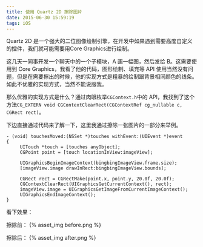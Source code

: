 ```yaml
---
title: 使用 Quartz 2D 擦除图片
date: 2015-06-30 15:59:19
tags: iOS
---
```

Quartz 2D 是一个强大的二位图像绘制引擎，在开发中如果遇到需要高度自定义的控件，我们就可能需要用Core Graphics进行绘制。

这几天一同事开发一个聊天中的一个子模块，A 画一幅图，然后发给 B。这需要使用到 Core Graphics，我看了他的代码，图形绘制、填充等 API 使用当然没有问题，但是在需要擦出的时候，他的实现方式是粗暴的绘制跟背景相同颜色的线条。如此不优雅的实现方式，当然不能说服我。

那么优雅的实现方式是什么？通过肉眼枚举`CGContext.h`中的 API，我找到了这个方法`CG_EXTERN void CGContextClearRect(CGContextRef cg_nullable c, CGRect rect)`。

<!-- more -->

下边直接通过代码来了解一下，这里我通过擦除一张图片的一部分来举例。

~~~objc
- (void) touchesMoved:(NSSet *)touches withEvent:(UIEvent *)event
{
     UITouch *touch = [touches anyObject];
     CGPoint point = [touch locationInView:imageView];

     UIGraphicsBeginImageContext(bingbingImageView.frame.size);
     [imageView.image drawInRect:bingbingImageView.bounds];
     
     CGRect rect = CGRectMake(point.x, point.y, 20.0f, 20.0f);
     CGContextClearRect(UIGraphicsGetCurrentContext(), rect);
     imageView.image = UIGraphicsGetImageFromCurrentImageContext();
     UIGraphicsEndImageContext();
}
~~~

看下效果：

擦除前：
{% asset_img before.png %}

擦除后：
{% asset_img after.png %}